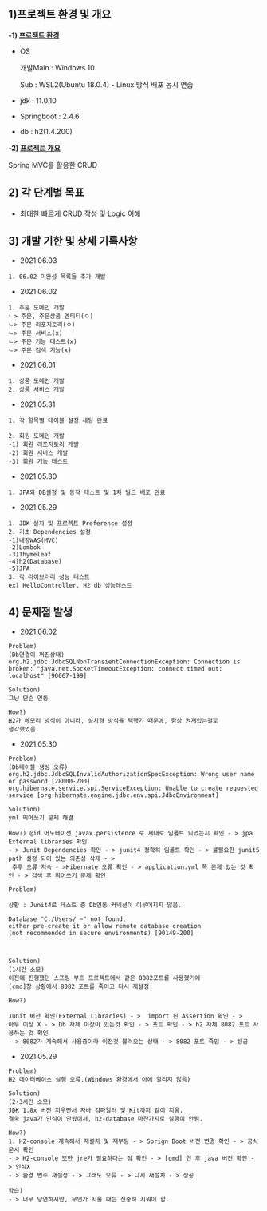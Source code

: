 ## 1)프로젝트 환경 및 개요

**-1) <u>프로젝트 환경</u>**
* OS
  
  개발Main : Windows 10
  
  Sub : WSL2(Ubuntu 18.0.4) - Linux 방식 배포 동시 연습
  
* jdk : 11.0.10
* Springboot : 2.4.6
* db : h2(1.4.200)

**-2) <u>프로젝트 개요</u>**

Spring MVC를 활용한 CRUD

## 2) 각 단계별 목표
* 최대한 빠르게 CRUD 작성 및 Logic 이해


## 3) 개발 기한 및 상세 기록사항


* 2021.06.03

```
1. 06.02 미완성 목록들 추가 개발 
```


* 2021.06.02
```
1. 주문 도메인 개발
ㄴ> 주문, 주문상품 엔티티(ㅇ)
ㄴ> 주문 리포지토리(ㅇ)
ㄴ> 주문 서비스(x)
ㄴ> 주문 기능 테스트(x)
ㄴ> 주문 검색 기능(x)
```


* 2021.06.01
```
1. 상품 도메인 개발
2. 상품 서비스 개발

```

* 2021.05.31

```
1. 각 항목별 테이블 설정 세팅 완료

2. 회원 도메인 개발
-1) 회원 리포지토리 개발
-2) 회원 서비스 개발
-3) 회원 기능 테스트
```

* 2021.05.30
```
1. JPA와 DB설정 및 동작 테스트 및 1차 빌드 배포 완료

```



* 2021.05.29

```
1. JDK 설치 및 프로젝트 Preference 설정
2. 기초 Dependencies 설정
-1)내장WAS(MVC)
-2)Lombok
-3)Thymeleaf
-4)h2(Database)
-5)JPA
3. 각 라이브러리 성능 테스트
ex) HelloController, H2 db 성능테스트
```

## 4) 문제점 발생

* 2021.06.02
```
Problem)
(Db연결이 꺼진상태)
org.h2.jdbc.JdbcSQLNonTransientConnectionException: Connection is broken: "java.net.SocketTimeoutException: connect timed out: localhost" [90067-199]

Solution)
그냥 단순 연동

How?)
H2가 메모리 방식이 아니라, 설치형 방식을 택했기 때문에, 항상 켜져있는걸로
생각했었음. 
```

* 2021.05.30

```
Problem)
(Db테이블 생성 오류)
org.h2.jdbc.JdbcSQLInvalidAuthorizationSpecException: Wrong user name or password [28000-200]
org.hibernate.service.spi.ServiceException: Unable to create requested service [org.hibernate.engine.jdbc.env.spi.JdbcEnvironment]

Solution)
yml 띄어쓰기 문제 해결

How?) @id 어노테이션 javax.persistence 로 제대로 임폴트 되었는지 확인 - > jpa External libraries 확인
- > Junit Dependencies 확인 - > junit4 정확히 임폴트 확인 - > 불필요한 junit5 path 설정 되어 있는 의존성 삭제 - >
 추후 오류 지속 - >Hibernate 오류 확인 - > application.yml 쪽 문제 있는 것 확인 - > 검색 후 띄어쓰기 문제 확인
```


```
Problem)

상황 : Junit4로 테스트 중 Db연동 커넥션이 이루어지지 않음.

Database "C:/Users/ ~" not found, 
either pre-create it or allow remote database creation 
(not recommended in secure environments) [90149-200] 



Solution)
(1시간 소모)
이전에 진행했던 스프링 부트 프로젝트에서 같은 8082포트를 사용했기에
[cmd]창 상황에서 8082 포트를 죽이고 다시 재설정

How?)

Junit 버전 확인(External Libraries) - >  import 된 Assertion 확인 - > 
아무 이상 X - > Db 자체 이상이 있는것 확인 - > 포트 확인 - > h2 자체 8082 포트 사용하는 것 확인
- > 8082가 계속해서 사용중이라 이전것 불러오는 상태 - > 8082 포트 죽임 - > 성공

```


* 2021.05.29
```
Problem)
H2 데이터베이스 실행 오류.(Windows 환경에서 아에 열리지 않음)

Solution)
(2-3시간 소모)
JDK 1.8x 버전 지우면서 자바 컴파일러 및 Kit까지 같이 지움.
결국 java가 인식이 안됬어서, h2-database 마찬가지로 실행이 안됨.

How?)
1. H2-console 계속해서 재설치 및 재부팅 - > Sprign Boot 버전 변경 확인 - > 공식 문서 확인
- > H2-console 또한 jre가 필요하다는 점 확인 - > [cmd] 연 후 java 버전 확인 - > 인식X
- > 환경 변수 재설정 - > 그래도 오류 - > 다시 재설치 - > 성공  

학습)
- > 너무 당연하지만, 무언가 지울 때는 신중히 지워야 함.
``` 
  
 
